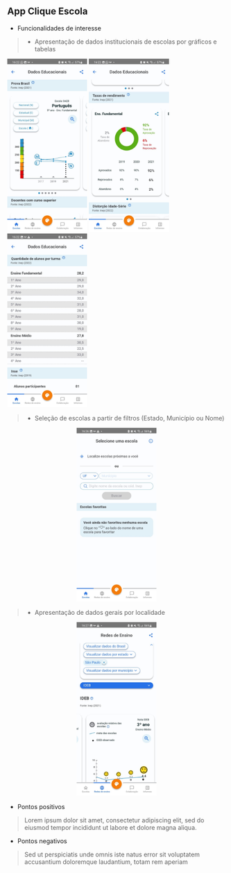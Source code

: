 ## App Clique Escola
-  Funcionalidades de interesse
>-  Apresentação de dados institucionais de escolas por gráficos e tabelas

<img src="requirements_images\appgrafico1.jfif" height="400">
<img src="requirements_images\appgrafico2.jfif" height="400">
<img src="requirements_images\apptabela.jfif" height="400">

<br /> 

>-  Seleção de escolas a partir de filtros (Estado, Município ou Nome)

<p align="center">
<img src="requirements_images\appselecao.jfif" height="400" style="align: center;">
</p>

>-  Apresentação de dados gerais por localidade

<p align="center">
<img src="requirements_images\appgeral.jfif" height="400" style="align: center;">
</p>

- Pontos positivos
> Lorem ipsum dolor sit amet, consectetur adipiscing elit, sed do eiusmod tempor incididunt ut labore et dolore magna aliqua.

- Pontos negativos
>Sed ut perspiciatis unde omnis iste natus error sit voluptatem accusantium doloremque laudantium, totam rem aperiam